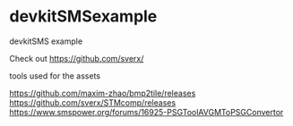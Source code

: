# devkitSMSexample
devkitSMS example

Check out https://github.com/sverx/

tools used for the assets

https://github.com/maxim-zhao/bmp2tile/releases  
https://github.com/sverx/STMcomp/releases  
https://www.smspower.org/forums/16925-PSGToolAVGMToPSGConvertor  
